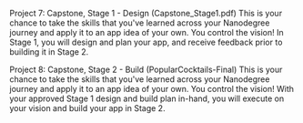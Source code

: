 Project 7: Capstone, Stage 1 - Design (Capstone_Stage1.pdf)
This is your chance to take the skills that you've learned across your Nanodegree journey and apply it to an app idea of your own. You control the vision!
In Stage 1, you will design and plan your app, and receive feedback prior to building it in Stage 2.

Project 8: Capstone, Stage 2 - Build (PopularCocktails-Final)
This is your chance to take the skills that you've learned across your Nanodegree journey and apply it to an app idea of your own. You control the vision!
With your approved Stage 1 design and build plan in-hand, you will execute on your vision and build your app in Stage 2.
